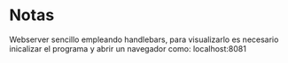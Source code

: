 # Notas

Webserver sencillo empleando handlebars, para visualizarlo es necesario inicalizar el programa y abrir un navegador como: localhost:8081